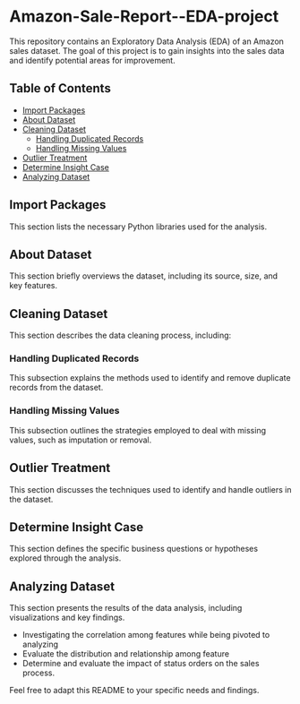 # Amazon-Sale-Report--EDA-project

This repository contains an Exploratory Data Analysis (EDA) of an Amazon sales dataset. The goal of this project is to gain insights into the sales data and identify potential areas for improvement.

## Table of Contents

- [Import Packages](#import-packages)
- [About Dataset](#about-dataset)
- [Cleaning Dataset](#cleaning-dataset)
    - [Handling Duplicated Records](#handling-duplicated-records)
    - [Handling Missing Values](#handling-missing-values)
- [Outlier Treatment](#outlier-treatment)
- [Determine Insight Case](#determine-insight-case)
- [Analyzing Dataset](#analyzing-dataset)

## Import Packages

This section lists the necessary Python libraries used for the analysis.

## About Dataset

This section briefly overviews the dataset, including its source, size, and key features.

## Cleaning Dataset

This section describes the data cleaning process, including:

### Handling Duplicated Records

This subsection explains the methods used to identify and remove duplicate records from the dataset.

### Handling Missing Values

This subsection outlines the strategies employed to deal with missing values, such as imputation or removal.

## Outlier Treatment

This section discusses the techniques used to identify and handle outliers in the dataset.

## Determine Insight Case

This section defines the specific business questions or hypotheses explored through the analysis.

## Analyzing Dataset

This section presents the results of the data analysis, including visualizations and key findings.

- Investigating the correlation among features while being pivoted to analyzing
- Evaluate the distribution and relationship among feature
- Determine and evaluate the impact of status orders on the sales process.

Feel free to adapt this README to your specific needs and findings.

